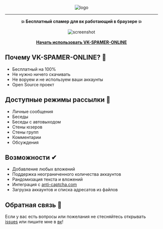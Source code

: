 <p align="center">
  <img src="https://user-images.githubusercontent.com/52296792/85717731-3fb98b80-b707-11ea-8150-fc23cb4952a4.png" alt="logo"/>
</p>

<hr/>

<div align="center">
    <b>💥 Бесплатный спамер для вк работающий в браузере 💥</b>
    <br>
    <br>
    <img src="https://user-images.githubusercontent.com/52296792/85111159-61a99e80-b22d-11ea-9e6d-9342c90e8b02.png" alt="screenshot"/>
    <br>
    <br>
    <a href="https://vladislav-puzyrev.github.io/vk-spamer-online"><b>Начать использовать VK-SPAMER-ONLINE</b></a>
</div>

## Почему VK-SPAMER-ONLINE? 🤔
* Бесплатный на 100%
* Не нужно ничего скачивать
* Не воруем и не используем ваши аккаунты
* Open Source проект

## Доступные режимы рассылки 💬
* Личные сообщения
* Беседы
* Беседы с автовыходом
* Стены юзеров
* Стены групп
* Комментарии
* Обсуждения

## Возможности ✔
* Добавление любых вложений
* Поддержка неограниченного количества аккаунтов
* Рандомизация текста и вложений
* Интеграция с [anti-captcha.com](https://anti-captcha.com/)
* Загрузка аккаунтов и списка адресатов из файлов

## Обратная связь 🤝
Если у вас есть вопросы или пожелания не стесняйтесь открывать [issues](https://github.com/vladislav-puzyrev/vk-spamer-online/issues) или пишите мне в [вк](https://vk.com/id217849689)!
